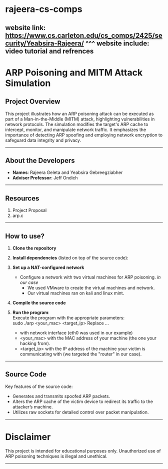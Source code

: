 # rajeera-cs-comps
website link: https://www.cs.carleton.edu/cs_comps/2425/security/Yeabsira-Rajeera/
 ^^^ website include: video tutorial and refrences
---

# ARP Poisoning and MITM Attack Simulation

## Project Overview

This project illustrates how an ARP poisoning attack can be executed as part of a Man-in-the-Middle (MITM) attack, highlighting vulnerabilities in network protocols. The simulation modifies the target's ARP cache to intercept, monitor, and manipulate network traffic. It emphasizes the importance of detecting ARP spoofing and employing network encryption to safeguard data integrity and privacy.

---

## About the Developers

- **Names**: Rajeera Geleta and Yeabsira Gebreegziabher
- **Adviser Professor**: Jeff Ondich  

---

## Resources

1. Project Proposal
2. arp.c

---

## How to use?

1. **Clone the repository**

2. **Install dependencies** (listed on top of the source code):

3. **Set up a NAT-configured network**
   - Configure a network with two virtual machines for ARP poisoning.
     *in our case*
     - We used VMware to create the virtual machines and network.
     - Our virtual machines ran on kali and linux mint.

5. **Compile the source code**

6. **Run the program**:  
   Execute the program with the appropriate parameters:  
   sudo ./arp <interface> <your_mac> <target_ip>
   Replace ...
   - <interface> with network interface (eth0 was used in our example)
   - <your_mac> with the MAC address of your machine (the one your hacking from).
   - <target_ip> with the IP address of the machine your victim is communicating with (we targeted the "router" in our case).

---

## Source Code

Key features of the source code:
- Generates and transmits spoofed ARP packets.
- Alters the ARP cache of the victim device to redirect its traffic to the attacker’s machine.
- Utilizes raw sockets for detailed control over packet manipulation.

---

# Disclaimer

This project is intended for educational purposes only. Unauthorized use of ARP poisoning techniques is illegal and unethical.

--- 
